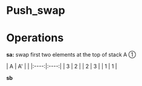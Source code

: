 # Push_swap

# Operations

**sa:** swap first two elements at the top of stack A
&#9312;

| A | A' | |
|:----:|:----:|
| 3 | 2 |
| 2 | 3 | 
| 1 | 1 |

**sb**

